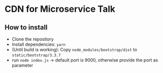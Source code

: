 # CDN for Microservice Talk

## How to install

- Clone the repository
- Install dependencies: ```yarn```
- (Until build is working): Copy ```node_modules/bootstrap/dist``` to ```static/bootstrap/3.3.7```
- run ```node index.js``` -> default port is 9000, otherwise provide the port as parameter